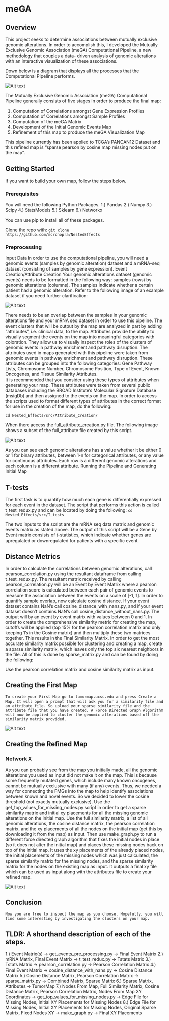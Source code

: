 # meGA
## Overview
This project seeks to determine associations between mutually exclusive genomic alterations. In order to accomplish this, I developed the Mutually Exclusive Genomic Association (meGA) Computational Pipeline, a new methodology that couples a data- driven analysis of genomic alterations with an interactive visualization of these associations. 

Down below is a diagram that displays all the processes that the Computational Pipeline performs.

![Alt text](img/overview.png?raw=True "Overview")

The Mutually Exclusive Genomic Association (meGA) Computational Pipeline generally consists of five stages in order to produce the final map:
1) Computation of Correlations amongst Gene Expression Profiles
2) Computation of Correlations amongst Sample Profiles
3) Computation of the meGA Matrix
4) Development of the Initial Genomic Events Map
5) Refinement of this map to produce the meGA Visualization Map

This pipeline currently has been applied to TCGA’s PANCAN12 Dataset and this refined map is “sparse pearson by cosine map missing nodes put on the map”.

## Getting Started
If you want to build your own map, follow the steps below.

### Prerequisites
You will need the following Python Packages. 
1.) Pandas
2.) Numpy
3.) Scipy
4.) StatsModels
5.) Sklearn
6.) Networkx

You can use pip to install all of these packages.

Clone the repo with:
`git clone  https://github.com/mcrchopra/NestedEffects`

### Preprocessing
Input Data 
In order to use the computational pipeline, you will need a genomic events (samples by genomic alteration) dataset and a mRNA-seq dataset (consisting of samples by gene expression).
Event Creation/Attribute Creation
Your genomic alterations dataset (genomic events) needs to be formatted in the following way: samples (rows) by genomic alterations (columns). The samples indicate whether a certain patient had a genomic alteration. Refer to the following image of an example dataset if you need further clarification:


![Alt text](img/tab-sep-mutation.png?raw=True "Tab separated binary format.")

 There needs to be an overlap between the samples in your genomic alterations file and your mRNA seq dataset in order to use this pipeline. 
The event clusters that will be output by the map are analyzed in part by adding “attributes”, i.e. clinical data, to the map. Attributes provide the ability to visually segment the events on the map into meaningful categories with coloration. They allow us to visually inspect the roles of the clusters of genomic events in pathway enrichment and pathway disruption. The attributes used in maps generated with this pipeline were taken from genomic events in pathway enrichment and pathway disruption. These attributes can be grouped into the following categories: Gene Pathway Lists, Chromosome Number, Chromosome Position, Type of Event, Known Oncogenes, and Tissue Similarity Attributes.  
It is recommended that you consider using these types of attributes when generating your map. These attributes were taken from several public databases including the BROAD Institute’s Molecular Signature Database (msigDb) and then assigned to the events on the map.
In order to access the scripts used to format different types of attributes in the correct format for use in the creation of the map, do the following:

`cd Nested_Effects/src/Attribute_Creation/`

When there access the full\_attribute\_creation.py file. The following image shows a subset of the full\_attribute file created by this script.


![Alt text](img/attr-created.png?raw=True "Attribute File")

As you can see each genomic alterations has a value whether it be either 0 or 1 for binary attributes, between 1-n for categorical attributes, or any value for continuous attributes. Each row is a different genomic alterations and each column is a different attribute.
Running the Pipeline and Generating Initial Map

## T-tests
The first task is to quantify how much each gene is differentially expressed for each event in the dataset. The script that performs this action is called t\_test\_redux.py and can be located by doing the following:
`cd Nested_Effects/src/T_tests`

The two inputs to the script are the mRNA seq data matrix and genomic events matrix as stated above. The output of this script will be a Gene by Event matrix consists of t-statistics, which indicate whether genes are upregulated or downregulated for patients with a specific event.


## Distance Metrics
In order to calculate the correlations between genomic alterations, call pearson\_correlation.py using the resultant dataframe from calling t\_test\_redux.py. The resultant matrix received by calling pearson\_correlation.py will be an Event by Event Matrix where a pearson correlation score is calculated between each pair of genomic events to measure the association between the events on a scale of [-1, 1].
In order to quantify sample overlap, now calculate cosine distance. If your event dataset contains NaN’s call cosine\_distance\_with\_nans.py, and if your event dataset doesn’t contains NaN’s call cosine\_distance\_without\_nans.py. The output will by an event by event matrix with values between 0 and 1. 
In order to create the comprehensive similarity metric for creating the map, cutoffs will be applied (top 15% for the pearson correlation matrix and only keeping 1’s in the Cosine matrix) and then multiply these two matrices together. This results in the Final Similarity Matrix. In order to get the most accurate similarity matrix possible for clustering and creating a map, create a sparse similarity matrix, which leaves only the top six nearest neighbors in the file. All of this is done by sparse\_matrix.py and can be found by doing the following:

Use the pearson correlation matrix and cosine similarity matrix as input.

## Creating the First Map

    To create your First Map go to tumormap.ucsc.edu and press Create a Map. It will open a prompt that will ask you for a similarity file and an attribute file. So upload your sparse similarity file and the attribute file that you have created. A Force Directed Graph Algorithm will now be applied to cluster the genomic alterations based off the similarity matrix provided. 


![Alt text](img/tumor-map.png?raw=True "Tumor Map.")

## Creating the Refined Map
### Network X
As you can probably see from the map you initially made, all the genomic alterations you used as input did not make it on the map. This is because some frequently mutated genes, which include many known oncogenes, cannot be mutually exclusive with many (if any) events. Thus, we needed a way for connecting the FMGs into the map to help identify associations between known and novel events.
So we decided to lower the cosine threshold (not exactly mutually exclusive). Use the get\_top\_values\_for\_missing\_nodes.py script in order to get a sparse similarity matrix and initial xy placements for all the missing genomic alterations on the initial map. Use the full similarity matrix, a list of all genomic alterations, the cosine distance matrix, the pearson correlation matrix, and the xy placements of all the nodes on the initial map (get this by downloading it from the map) as input.
Then use make\_graph.py to run a different force directed graph algorithm that fixes the initial nodes in place (so it does not alter the initial map) and places these missing nodes back on top of the initial map. It uses the xy placements of the already placed nodes, the initial placements of the missing nodes which was just calculated, the sparse similarity matrix for the missing nodes, and the sparse similarity matrix for the nodes on the existing map as input. It outputs a final xy file which can be used as input along with the attributes file to create your refined map.

![Alt text](img/tumor-map2.png?raw=True "Tumor Map.")

## Conclusion
    Now you are free to inspect the map as you choose. Hopefully, you will find some interesting by investigating the clusters on your map.

## TLDR: A shorthand description of each of the steps.
1.) Event Matrix(s) -> get\_events\_pre\_processing.py -> Final Event Matrix
2.) mRNA Matrix, Final Event Matrix -> t\_test\_redux.py -> Tstats Matrix
3.) Tstats Matrix -> pearson\_correlation.py -> Pearson Correlation Matrix
4.) Final Event Matrix -> cosine\_distance\_with\_nans.py -> Cosine Distance Matrix
5.) Cosine Distance Matrix, Pearson Correlation Matrix -> sparse\_matrix.py -> Combined Matrix, Sparse Matrix
6.) Sparse Matrix, Attributes -> TumorMap
7.) Nodes From Map, Full Similarity Matrix, Cosine Distance Matrix, Pearson Correlation Matrix, Nodes From Map XY Coordinates -> get\_top\_values\_for\_missing\_nodes.py -> Edge File for Missing Nodes, Initial XY Placements for Missing Nodes
8.) Edge File for Missing Nodes, Initial XY Placements for Missing Nodes, Original Sparse Matrix, Fixed Nodes XY -> make\_graph.py -> Final XY Placements
